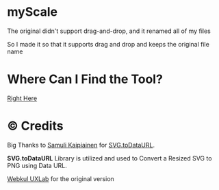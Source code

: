 # myScale

The original didn't support drag-and-drop, and it renamed all of my files

So I made it so that it supports drag and drop and keeps the original file name 

# Where Can I Find the Tool?
[Right Here](http://enteerman.github.io/myscale)

# © Credits
Big Thanks to [Samuli Kaipiainen](https://github.com/sampumon) for [SVG.toDataURL](https://github.com/sampumon/SVG.toDataURL).

**SVG.toDataURL** Library is utilized and used to Convert a Resized SVG to PNG using Data URL.

[Webkul UXLab](http://design.webkul.com) for the original version